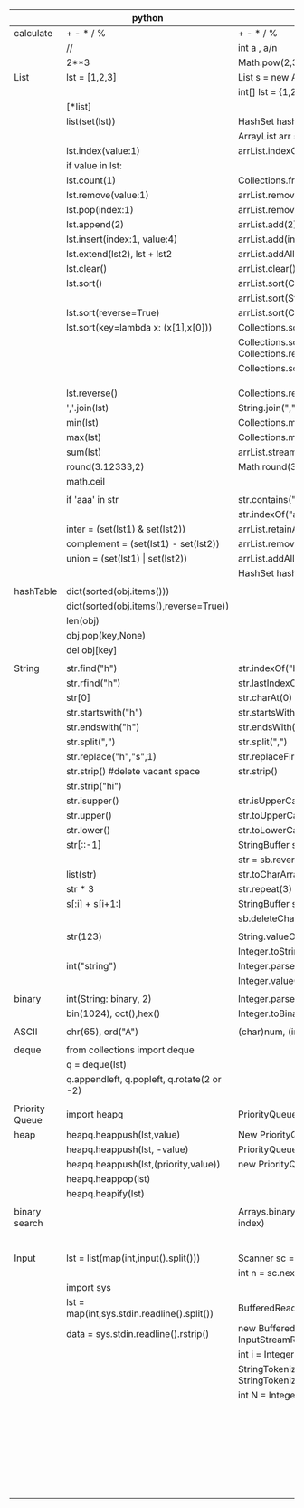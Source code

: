 |                | python                                      | java                                                      |   |   |
|----------------|---------------------------------------------|-----------------------------------------------------------|---|---|
| calculate      | + - * / %                                   | + - * / %                                                 |   |   |
|                | //                                          | int a , a/n                                               |   |   |
|                | 2**3                                        | Math.pow(2,3)                                             |   |   |
| List           | lst = [1,2,3]                               | List<String> s = new ArrayList<>(Arrays.asList(1,2,3))    |   |   |
|                |                                             | int[] lst = {1,2,3}                                       |   |   |
|                | [*list]                                     |                                                           |   |   |
|                | list(set(lst))                              | HashSet<Integer> hashset = new HashSet<Integer>(lst)      |   |   |
|                |                                             | ArrayList<Integer> arr = new ArrayList<Integer>(hashset)  |   |   |
|                | lst.index(value:1)                          | arrList.indexOf(1)                                        |   |   |
|                | if value in lst:                            |                                                           |   |   |
|                | lst.count(1)                                | Collections.frequency(arrList,1)                          |   |   |
|                | lst.remove(value:1)                         | arrList.remove(Integer.valueOf(1))                        |   |   |
|                | lst.pop(index:1)                            | arrList.remove(1)                                         |   |   |
|                | lst.append(2)                               | arrList.add(2)                                            |   |   |
|                | lst.insert(index:1, value:4)                | arrList.add(index:1, value:4)                             |   |   |
|                | lst.extend(lst2), lst + lst2                | arrList.addAll(arrList2)                                  |   |   |
|                | lst.clear()                                 | arrList.clear()                                           |   |   |
|                | lst.sort()                                  | arrList.sort(Comparator.naturalOrder())                   |   |   |
|                |                                             | arrList.sort(String.CASE_INSENSITIVE_ORDER)               |   |   |
|                | lst.sort(reverse=True)                      | arrList.sort(Comparator.reverseOrder())                   |   |   |
|                | lst.sort(key=lambda x: (x[1],x[0]))         | Collections.sort(arrList)                                 |   |   |
|                |                                             | Collections.sort(arrList, Collections.reverseOrder())     |   |   |
|                |                                             | Collections.sort(list, (c1, c2) -> c1.n - c2.n );         |   |   |
|                |                                             |                                                           |   |   |
|                |                                             |                                                           |   |   |
|                |                                             |                                                           |   |   |
|                | lst.reverse()                               | Collections.reverse(arrList)                              |   |   |
|                | ','.join(lst)                               | String.join(",", arrList)                                 |   |   |
|                | min(lst)                                    | Collections.min(arrList)                                  |   |   |
|                | max(lst)                                    | Collections.max(arrList)                                  |   |   |
|                | sum(lst)                                    | arrList.stream().mapToInt(Integer::intValue).sum();       |   |   |
|                | round(3.12333,2)                            | Math.round(3.12333)/100.0;                                |   |   |
|                | math.ceil                                   |                                                           |   |   |
|                |                                             |                                                           |   |   |
|                | if 'aaa' in str                             | str.contains("aaa")                                       |   |   |
|                |                                             | str.indexOf("aaa")                                        |   |   |
|                | inter = (set(lst1) & set(lst2))             | arrList.retainAll(arrList2)                               |   |   |
|                | complement = (set(lst1) - set(lst2))        | arrList.removeAll(arrList2)                               |   |   |
|                | union = (set(lst1) \| set(lst2))            | arrList.addAll(arrList2)                                  |   |   |
|                |                                             | HashSet<Integer> hashset = new HashSet<Integer>(arrList)  |   |   |
|                |                                             |                                                           |   |   |
| hashTable      | dict(sorted(obj.items()))                   |                                                           |   |   |
|                | dict(sorted(obj.items(),reverse=True))      |                                                           |   |   |
|                | len(obj)                                    |                                                           |   |   |
|                | obj.pop(key,None)                           |                                                           |   |   |
|                | del obj[key]                                |                                                           |   |   |
|                |                                             |                                                           |   |   |
| String         | str.find("h")                               | str.indexOf("h")                                          |   |   |
|                | str.rfind("h")                              | str.lastIndexOf("h")                                      |   |   |
|                | str[0]                                      | str.charAt(0)                                             |   |   |
|                | str.startswith("h")                         | str.startsWith("h")                                       |   |   |
|                | str.endswith("h")                           | str.endsWith("h")                                         |   |   |
|                | str.split(",")                              | str.split(",")                                            |   |   |
|                | str.replace("h","s",1)                      | str.replaceFirst("h","s")                                 |   |   |
|                | str.strip() #delete vacant space            | str.strip()                                               |   |   |
|                | str.strip("hi")                             |                                                           |   |   |
|                | str.isupper()                               | str.isUpperCase()                                         |   |   |
|                | str.upper()                                 | str.toUpperCase()                                         |   |   |
|                | str.lower()                                 | str.toLowerCase()                                         |   |   |
|                | str[::-1]                                   | StringBuffer sb = new StringBuffer(str)                   |   |   |
|                |                                             | str = sb.reverse().toString()                             |   |   |
|                | list(str)                                   | str.toCharArray()                                         |   |   |
|                | str * 3                                     | str.repeat(3)                                             |   |   |
|                | s[:i] + s[i+1:]                             | StringBuffer sb = new StringBuffer()                      |   |   |
|                |                                             | sb.deleteCharAt(index)                                    |   |   |
|                |                                             |                                                           |   |   |
|                | str(123)                                    | String.valueOf(123)                                       |   |   |
|                |                                             | Integer.toString(123)                                     |   |   |
|                | int("string")                               | Integer.parseInt("string")                                |   |   |
|                |                                             | Integer.valueOf("string")                                 |   |   |
|                |                                             |                                                           |   |   |
| binary         | int(String: binary, 2)                      | Integer.parseInt(String: s, 2)                            |   |   |
|                | bin(1024), oct(),hex()                      | Integer.toBinaryString(1024)                              |   |   |
|                |                                             |                                                           |   |   |
| ASCII          | chr(65), ord("A")                           | (char)num, (int)ch                                        |   |   |
|                |                                             |                                                           |   |   |
| deque          | from collections import deque               |                                                           |   |   |
|                | q = deque(lst)                              |                                                           |   |   |
|                | q.appendleft, q.popleft, q.rotate(2 or -2)  |                                                           |   |   |
|                |                                             |                                                           |   |   |
| Priority Queue | import heapq                                | PriorityQueue<Integer> pq = new PriorityQueue<>()         |   |   |
| heap           | heapq.heappush(lst,value)                   | New PriorityQueue<>(Collections.reverseOrder())           |   |   |
|                | heapq.heappush(lst, -value)                 | PriorityQueue<int[]> pq =                                 |   |   |
|                | heapq.heappush(lst,(priority,value))        | new PriorityQueue<>((o1, o2) -> o1[0] - o2[0])            |   |   |
|                | heapq.heappop(lst)                          |                                                           |   |   |
|                | heapq.heapify(lst)                          |                                                           |   |   |
|                |                                             |                                                           |   |   |
| binary search  |                                             | Arrays.binarySearch(arr, value) : return index(or -index) |   |   |
|                |                                             |                                                           |   |   |
|                |                                             |                                                           |   |   |
|                |                                             |                                                           |   |   |
|                |                                             |                                                           |   |   |
|                |                                             |                                                           |   |   |
|                |                                             |                                                           |   |   |
| Input          | lst = list(map(int,input().split()))        | Scanner sc = new Scanner(System.in)                       |   |   |
|                |                                             | int n = sc.nextInt()                                      |   |   |
|                | import sys                                  |                                                           |   |   |
|                | lst = map(int,sys.stdin.readline().split()) | BufferedReader br =                                       |   |   |
|                | data = sys.stdin.readline().rstrip()        | new BufferedReader(new InputStreamReader(System.in));     |   |   |
|                |                                             | int i = Integer.parseInt(br.readLine())                   |   |   |
|                |                                             | StringTokenizer st = new StringTokenizer(br.readLine())   |   |   |
|                |                                             | int N = Integer.parseInt(st.nextToken())                  |   |   |
|                |                                             |                                                           |   |   |
|                |                                             |                                                           |   |   |
|                |                                             |                                                           |   |   |
|                |                                             |                                                           |   |   |
|                |                                             |                                                           |   |   |
|                |                                             |                                                           |   |   |
|                |                                             |                                                           |   |   |
|                |                                             |                                                           |   |   |
|                |                                             |                                                           |   |   |
|                |                                             |                                                           |   |   |
|                |                                             |                                                           |   |   |
|                |                                             |                                                           |   |   |
|                |                                             |                                                           |   |   |
|                |                                             |                                                           |   |   |
|                |                                             |                                                           |   |   |
|                |                                             |                                                           |   |   |
|                |                                             |                                                           |   |   |
|                |                                             |                                                           |   |   |
|                |                                             |                                                           |   |   |
|                |                                             |                                                           |   |   |
|                |                                             |                                                           |   |   |
|                |                                             |                                                           |   |   |
|                |                                             |                                                           |   |   |
|                |                                             |                                                           |   |   |
|                |                                             |                                                           |   |   |
|                |                                             |                                                           |   |   |
|                |                                             |                                                           |   |   |
|                |                                             |                                                           |   |   |